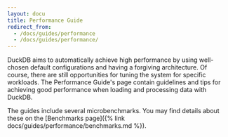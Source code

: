 ```yaml
---
layout: docu
title: Performance Guide
redirect_from:
  - /docs/guides/performance
  - /docs/guides/performance/
---
```


DuckDB aims to automatically achieve high performance by using well-chosen default configurations and having a forgiving architecture. Of course, there are still opportunities for tuning the system for specific workloads. The Performance Guide's page contain guidelines and tips for achieving good performance when loading and processing data with DuckDB.

The guides include several microbenchmarks. You may find details about these on the [Benchmarks page]({% link docs/guides/performance/benchmarks.md %}).
